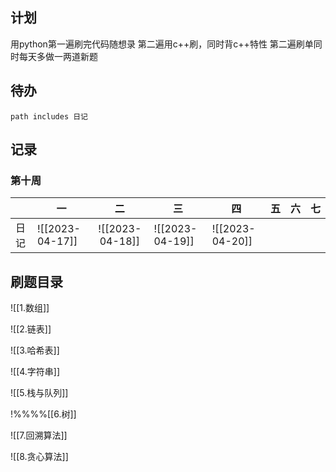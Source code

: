 ## 计划
用python第一遍刷完代码随想录
第二遍用c++刷，同时背c++特性
第二遍刷单同时每天多做一两道新题


## 待办

```tasks
path includes 日记
```


## 记录
### 第十周
|      | 一              |       二        | 三  | 四  | 五  | 六  | 七  |
|:---- | --------------- |:---------------:| --- | --- | --- | --- | --- |
| 日记 | ![[2023-04-17]] | ![[2023-04-18]] | ![[2023-04-19]]    | ![[2023-04-20]]    |     |     |     |







## 刷题目录
![[1.数组]]

![[2.链表]]

![[3.哈希表]]

![[4.字符串]]

![[5.栈与队列]]

!%%%%[[6.树]]

![[7.回溯算法]]

![[8.贪心算法]]

